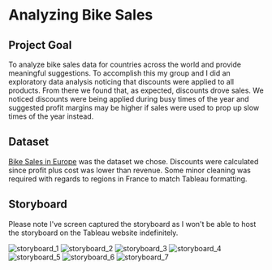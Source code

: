 # Analyzing Bike Sales
## Project Goal
To analyze bike sales data for countries across the world and provide meaningful suggestions. To accomplish this my group and I did an exploratory data analysis noticing that discounts were applied to all products. From there we found that, as expected, discounts drove sales. We noticed discounts were being applied during busy times of the year and suggested profit margins may be higher if sales were used to prop up slow times of the year instead.
## Dataset
[Bike Sales in Europe](https://www.kaggle.com/sadiqshah/bike-sales-in-europe) was the dataset we chose. Discounts were calculated since profit plus cost was lower than revenue. Some minor cleaning was required with regards to regions in France to match Tableau formatting.
## Storyboard
Please note I've screen captured the storyboard as I won't be able to host the storyboard on the Tableau website indefinitely.

![storyboard_1](https://user-images.githubusercontent.com/83191235/151447932-acd833b1-0d45-46c3-a2f5-26abf757baea.PNG)
![storyboard_2](https://user-images.githubusercontent.com/83191235/151447939-3d900ce4-ac9c-44dd-9ff8-32e5b15227f6.PNG)
![storyboard_3](https://user-images.githubusercontent.com/83191235/151447945-009621e3-a988-42fc-a52f-e3a4e3139946.PNG)
![storyboard_4](https://user-images.githubusercontent.com/83191235/151447949-1909b338-46f0-4600-a686-008fd2387ff2.PNG)
![storyboard_5](https://user-images.githubusercontent.com/83191235/151447956-b0367809-7633-44d5-8200-8a30dd8a4c06.PNG)
![storyboard_6](https://user-images.githubusercontent.com/83191235/151447967-9a2277ce-5143-4090-a8a6-56f0bb575a8f.PNG)
![storyboard_7](https://user-images.githubusercontent.com/83191235/151447969-9f6b128a-e3f7-4f65-9c15-fec309d04a3a.PNG)
